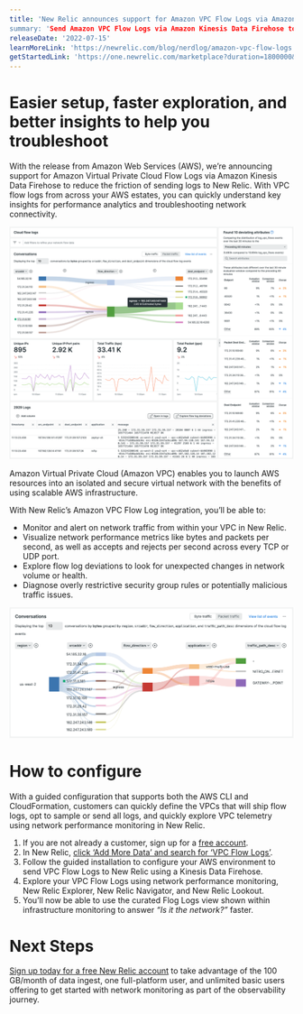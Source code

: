```yaml
---
title: 'New Relic announces support for Amazon VPC Flow Logs via Amazon Kinesis Data Firehose’
summary: 'Send Amazon VPC Flow Logs via Amazon Kinesis Data Firehose to reduce Amazon CloudWatch related costs, and explore and navigate flow logs across the technology estate.’
releaseDate: '2022-07-15'
learnMoreLink: 'https://newrelic.com/blog/nerdlog/amazon-vpc-flow-logs' 
getStartedLink: 'https://one.newrelic.com/marketplace?duration=1800000&state=79e952e9-b09e-3343-2a9c-481337ff28ac'
---
```

# Easier setup, faster exploration, and better insights to help you troubleshoot

With the release from Amazon Web Services (AWS), we’re announcing support for Amazon Virtual Private Cloud Flow Logs via Amazon Kinesis Data Firehose to reduce the friction of sending logs to New Relic. With VPC flow logs from across your AWS estates, you can quickly understand key insights for performance analytics and troubleshooting network connectivity.

![Cloud flow logs page overview](./images/1_cloudflowlogs_overview.png "Cloud flow logs page overview")

Amazon Virtual Private Cloud (Amazon VPC) enables you to launch AWS resources into an isolated and secure virtual network with the benefits of using scalable AWS infrastructure.  

With New Relic’s Amazon VPC Flow Log integration, you’ll be able to:

* Monitor and alert on network traffic from within your VPC in New Relic. 
* Visualize network performance metrics like bytes and packets per second, as well as accepts and rejects per second across every TCP or UDP port.
* Explore flow log deviations to look for unexpected changes in network volume or health.
* Diagnose overly restrictive security group rules or potentially malicious traffic issues.

![Sankey view for VPC Flow Logs](./images/4_cloudflowlogs_conversations.png "Sankey view for VPC Flow Logs")

# How to configure
With a guided configuration that supports both the AWS CLI and CloudFormation, customers can quickly define the VPCs that will ship flow logs, opt to sample or send all logs, and quickly explore VPC telemetry using network performance monitoring in New Relic.
1. If you are not already a customer, sign up for a [free account](https://newrelic.com/signup).
2. In New Relic, [click ‘Add More Data’ and search for ‘VPC Flow Logs’](https://one.newrelic.com/marketplace?duration=1800000&state=79e952e9-b09e-3343-2a9c-481337ff28ac).
3. Follow the guided installation to configure your AWS environment to send VPC Flow Logs to New Relic using a Kinesis Data Firehose.
4. Explore your VPC Flow Logs using network performance monitoring, New Relic Explorer, New Relic Navigator, and New Relic Lookout.
5. You’ll now be able to use the curated Flog Logs view shown within infrastructure monitoring to answer _“Is it the network?”_ faster.

# Next Steps
[Sign up today for a free New Relic account](https://newrelic.com/signup) to take advantage of the 100 GB/month of data ingest, one full-platform user, and unlimited basic users offering to get started with network monitoring as part of the observability journey.
